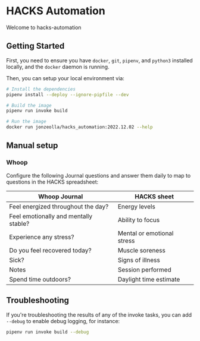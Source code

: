 # HACKS Automation

Welcome to hacks-automation

## Getting Started

First, you need to ensure you have `docker`, `git`, `pipenv`, and `python3` installed locally, and the `docker` daemon is running.

Then, you can setup your local environment via:

```bash
# Install the dependencies
pipenv install --deploy --ignore-pipfile --dev

# Build the image
pipenv run invoke build

# Run the image
docker run jonzeolla/hacks_automation:2022.12.02 --help
```

## Manual setup

### Whoop

Configure the following Journal questions and answer them daily to map to questions in the HACKS spreadsheet:

| Whoop Journal                         | HACKS sheet                |
| ------------------------------------- | -------------------------- |
| Feel energized throughout the day?    | Energy levels              |
| Feel emotionally and mentally stable? | Ability to focus           |
| Experience any stress?                | Mental or emotional stress |
| Do you feel recovered today?          | Muscle soreness            |
| Sick?                                 | Signs of illness           |
| Notes                                 | Session performed          |
| Spend time outdoors?                  | Daylight time estimate     |

## Troubleshooting

If you're troubleshooting the results of any of the invoke tasks, you can add `--debug` to enable debug logging, for instance:

```bash
pipenv run invoke build --debug
```

